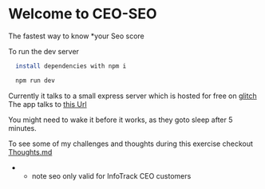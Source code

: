 # Welcome to CEO-SEO

The fastest way to know \*your Seo score

To run the dev server

```bash
  install dependencies with npm i
```

```bash
  npm run dev
```

Currently it talks to a small express server which is hosted for free on [glitch](https://glitch.com/edit/#!/sudden-magic-pressure)
The app talks to [this Url](https://sudden-magic-pressure.glitch.me)

You might need to wake it before it works, as they goto sleep after 5 minutes.

To see some of my challenges and thoughts during this exercise checkout [Thoughts.md](./thoughts.md)

- - note seo only valid for InfoTrack CEO customers

